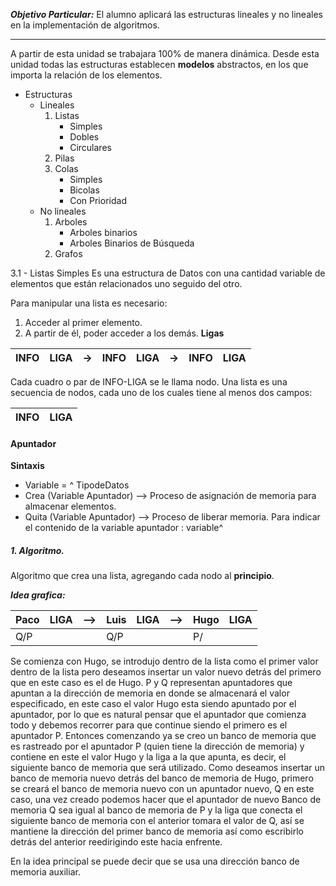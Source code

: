 
***Objetivo Particular:***
El alumno aplicará las estructuras lineales y no lineales en la implementación de algoritmos.

---

A partir de esta unidad se trabajara 100% de manera dinámica.
Desde esta unidad todas las estructuras establecen **modelos** abstractos, en los que importa la relación de los elementos. 

- Estructuras
	- Lineales 
		1. Listas
			- Simples
			- Dobles
			- Circulares
		2. Pilas 
		3. Colas
			- Simples
			- Bicolas
			- Con Prioridad
	- No lineales
		1. Arboles
			- Arboles binarios
			- Arboles Binarios de Búsqueda
		2. Grafos

3.1 - Listas Simples
Es una estructura de Datos con una cantidad variable de elementos que están relacionados uno seguido del otro.

Para manipular una lista es necesario: 
1. Acceder al primer elemento.
2. A partir de él, poder acceder a los demás.
**Ligas**

| INFO| LIGA| ->|INFO  |LIGA |-> | INFO | LIGA | 
|---|---|--|--|--|--|--|--|
Cada cuadro o par de INFO-LIGA se le llama nodo.
Una lista es una secuencia de nodos, cada uno de los cuales tiene al menos dos campos:

| INFO|LIGA |
|---|---|

#### Apuntador

**Sintaxis**
 - Variable = ^ TipodeDatos
 - Crea (Variable Apuntador) --> Proceso de asignación de memoria para almacenar elementos.
 - Quita (Variable Apuntador) --> Proceso de liberar memoria.
Para indicar el contenido de la variable apuntador : variable^

##### 1. Algoritmo.
Algoritmo que crea una lista, agregando cada nodo al **principio**.

 ***Idea grafica:***
 
|Paco|LIGA| -->| Luis| LIGA | -->| Hugo | LIGA | 
|---|---|-|-|-|-|-|-|
|Q/P|||Q/P| | |P/| |
Se comienza con Hugo, se introdujo dentro de la lista como el primer valor dentro de la lista pero deseamos insertar un valor nuevo detrás del primero que en este caso es el de Hugo. P y Q representan apuntadores que apuntan a la dirección de memoria en donde se almacenará el valor especificado, en este caso el valor Hugo esta siendo apuntado por el apuntador, por lo que es natural pensar que el apuntador que comienza todo y debemos recorrer para que continue siendo el primero es el apuntador P. 
Entonces comenzando ya se creo un banco de memoria que es rastreado por el apuntador P (quien tiene la dirección de memoria) y contiene en este el valor Hugo y la liga a la que apunta, es decir, el siguiente banco de memoria que será utilizado.
Como deseamos insertar un banco de memoria nuevo detrás del banco de memoria de Hugo, primero se creará el banco de memoria nuevo con un apuntador nuevo, Q en este caso, una vez creado podemos hacer que el apuntador de nuevo Banco de memoria Q sea igual al banco de memoria de P y la liga que conecta el siguiente banco de memoria con el anterior tomara el valor de Q, así se mantiene la dirección del primer banco de memoria así como escribirlo detrás del anterior reedirigindo este hacia enfrente.

En la idea principal se puede decir que se usa una dirección banco de memoria auxiliar.
